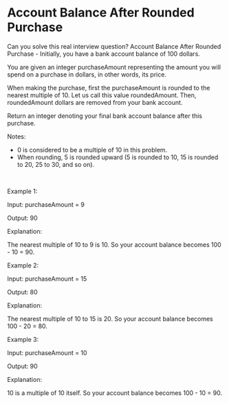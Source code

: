 # Account Balance After Rounded Purchase

Can you solve this real interview question? Account Balance After Rounded Purchase - Initially, you have a bank account balance of 100 dollars.

You are given an integer purchaseAmount representing the amount you will spend on a purchase in dollars, in other words, its price.

When making the purchase, first the purchaseAmount is rounded to the nearest multiple of 10. Let us call this value roundedAmount. Then, roundedAmount dollars are removed from your bank account.

Return an integer denoting your final bank account balance after this purchase.

Notes:

 * 0 is considered to be a multiple of 10 in this problem.
 * When rounding, 5 is rounded upward (5 is rounded to 10, 15 is rounded to 20, 25 to 30, and so on).

 

Example 1:

Input: purchaseAmount = 9

Output: 90

Explanation:

The nearest multiple of 10 to 9 is 10. So your account balance becomes 100 - 10 = 90.

Example 2:

Input: purchaseAmount = 15

Output: 80

Explanation:

The nearest multiple of 10 to 15 is 20. So your account balance becomes 100 - 20 = 80.

Example 3:

Input: purchaseAmount = 10

Output: 90

Explanation:

10 is a multiple of 10 itself. So your account balance becomes 100 - 10 = 90.